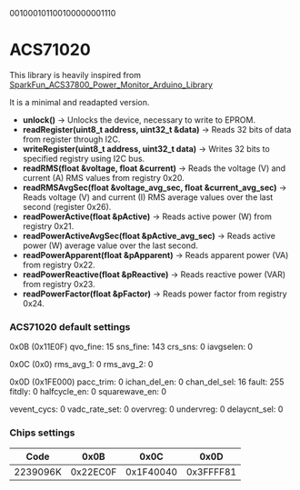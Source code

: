 001000101100100000001110

# ACS71020
This library is heavily inspired from [SparkFun_ACS37800_Power_Monitor_Arduino_Library](https://github.com/sparkfun/SparkFun_ACS37800_Power_Monitor_Arduino_Library/tree/main)

It is a minimal and readapted version.

 - **unlock()** -> Unlocks the device, necessary to write to EPROM.
 - **readRegister(uint8_t  address, uint32_t  &data)** -> Reads 32 bits of data from register through I2C.
 - **writeRegister(uint8_t  address, uint32_t  data)** -> Writes 32 bits to specified registry using I2C bus.
 - **readRMS(float  &voltage, float  &current)** -> Reads the voltage (V) and current (A) RMS values from registry 0x20.
 - **readRMSAvgSec(float  &voltage_avg_sec, float  &current_avg_sec)** -> Reads voltage (V) and current (I) RMS average values over the last second (register 0x26).
 - **readPowerActive(float  &pActive)** -> Reads active power (W) from registry 0x21.
 - **readPowerActiveAvgSec(float  &pActive_avg_sec)** -> Reads active power (W) average value over the last second.
 - **readPowerApparent(float  &pApparent)** -> Reads apparent power (VA) from registry 0x22.
 - **readPowerReactive(float  &pReactive)** -> Reads reactive power (VAR) from registry 0x23.
 - **readPowerFactor(float  &pFactor)** -> Reads power factor from registry 0x24.

### ACS71020 default settings
0x0B (0x11E0F)
qvo_fine: 15
sns_fine: 143
crs_sns: 0
iavgselen: 0

0x0C (0x0)
rms_avg_1: 0
rms_avg_2: 0

0x0D (0x1FE000)
pacc_trim: 0
ichan_del_en: 0
chan_del_sel: 16
fault: 255
fitdly: 0
halfcycle_en: 0
squarewave_en: 0

vevent_cycs: 0
vadc_rate_set: 0
overvreg: 0
undervreg: 0
delaycnt_sel: 0

### Chips settings
|Code|0x0B|0x0C|0x0D|
|--|--|--|--|
| 2239096K|0x22EC0F|0x1F40040|0x3FFFF81|